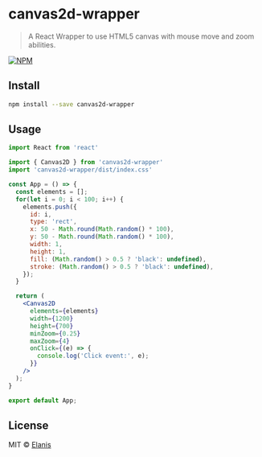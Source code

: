 # canvas2d-wrapper

> A React Wrapper to use HTML5 canvas with mouse move and zoom abilities.

[![NPM](https://img.shields.io/npm/v/canvas2d-wrapper.svg)](https://www.npmjs.com/package/canvas2d-wrapper)

## Install

```bash
npm install --save canvas2d-wrapper
```

## Usage

```jsx
import React from 'react'

import { Canvas2D } from 'canvas2d-wrapper'
import 'canvas2d-wrapper/dist/index.css'

const App = () => {
  const elements = [];
  for(let i = 0; i < 100; i++) {
    elements.push({
      id: i,
      type: 'rect',
      x: 50 - Math.round(Math.random() * 100),
      y: 50 - Math.round(Math.random() * 100),
      width: 1,
      height: 1,
      fill: (Math.random() > 0.5 ? 'black': undefined),
      stroke: (Math.random() > 0.5 ? 'black': undefined),
    });
  }

  return (
    <Canvas2D 
      elements={elements}
      width={1200}
      height={700}
      minZoom={0.25}
      maxZoom={4}
      onClick={(e) => {
        console.log('Click event:', e);
      }}
    />
  );
}

export default App;
```

## License

MIT © [Elanis](https://github.com/Elanis)
